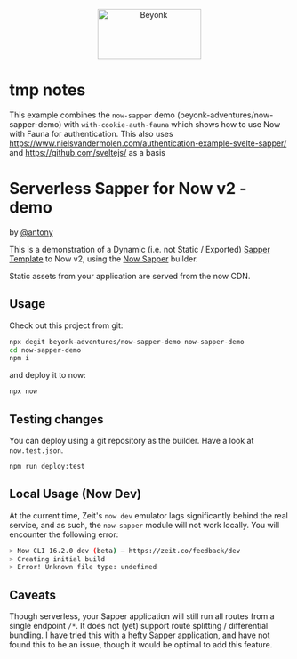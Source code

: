 <p align="center">
  <img width="186" height="90" src="https://user-images.githubusercontent.com/218949/44782765-377e7c80-ab80-11e8-9dd8-fce0e37c235b.png" alt="Beyonk" />
</p>


# tmp notes

This example combines the `now-sapper` demo (beyonk-adventures/now-sapper-demo) with `with-cookie-auth-fauna` which shows how to use Now with Fauna for authentication. This also uses https://www.nielsvandermolen.com/authentication-example-svelte-sapper/ and https://github.com/sveltejs/ as a basis





# Serverless Sapper for Now v2 - demo

by [@antony](https://github.com/antony)

This is a demonstration of a Dynamic (i.e. not Static / Exported) [Sapper Template](https://github.com/sveltejs/sapper-template) to Now v2, using the [Now Sapper](https://github.com/thgh/now-sapper) builder.

Static assets from your application are served from the now CDN.

## Usage

Check out this project from git:

```bash
npx degit beyonk-adventures/now-sapper-demo now-sapper-demo
cd now-sapper-demo
npm i
```

and deploy it to now:

```bash
npx now
```

## Testing changes

You can deploy using a git repository as the builder. Have a look at `now.test.json`.

```bash
npm run deploy:test
```

## Local Usage (Now Dev)

At the current time, Zeit's `now dev` emulator lags significantly behind the real service, and as such, the `now-sapper` module will not work locally. You will encounter the following error:

```bash
> Now CLI 16.2.0 dev (beta) — https://zeit.co/feedback/dev
> Creating initial build
> Error! Unknown file type: undefined
```

## Caveats

Though serverless, your Sapper application will still run all routes from a single endpoint `/*`. It does not (yet) support route splitting / differential bundling. I have tried this with a hefty Sapper application, and have not found this to be an issue, though it would be optimal to add this feature.
